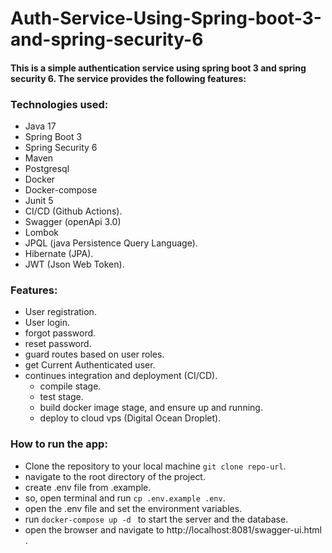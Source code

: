 # Auth-Service-Using-Spring-boot-3-and-spring-security-6
#### This is a simple authentication service using spring boot 3 and spring security 6. The service provides the following features:
### Technologies used:
- Java 17
- Spring Boot 3
- Spring Security 6
- Maven
- Postgresql
- Docker
- Docker-compose
- Junit 5
- CI/CD (Github Actions).
- Swagger (openApi 3.0)
- Lombok
- JPQL (java Persistence Query Language).
- Hibernate (JPA).
- JWT (Json Web Token).

### Features:
- User registration.
- User login.
- forgot password.
- reset password.
- guard routes based on user roles.
- get Current Authenticated user.
- continues integration and deployment (CI/CD).
   - compile stage.
   - test stage.
   - build docker image stage, and ensure up and running.
   - deploy to cloud vps (Digital Ocean Droplet).
### How to run the app:
- Clone the repository to your local machine `git clone repo-url`.
- navigate to the root directory of the project.
- create .env file from .example.
- so, open terminal and run `cp .env.example .env`.
- open the .env file and set the environment variables.
- run `docker-compose up -d ` to start the server and the database.
- open the browser and navigate to http://localhost:8081/swagger-ui.html .
